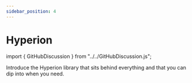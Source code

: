```yaml
---
sidebar_position: 4
---
```


# Hyperion

import { GitHubDiscussion } from "../../GitHubDiscussion.js";


Introduce the Hyperion library that sits behind everything and that you can dip into when you need.
